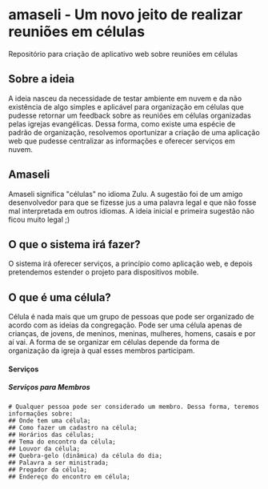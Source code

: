 # amaseli - Um novo jeito de realizar reuniões em células
Repositório para criação de aplicativo web sobre reuniões em células


## Sobre a ideia
A ideia nasceu da necessidade de testar ambiente em nuvem e da não existência de algo simples e aplicável para organização em células que pudesse retornar um feedback sobre as reuniões em células organizadas pelas igrejas evangélicas. Dessa forma, como existe uma espécie de padrão de organização, resolvemos oportunizar a criação de uma aplicação web que pudesse centralizar as informações e oferecer serviços em nuvem.

## Amaseli
Amaseli significa "células" no idioma Zulu. A sugestão foi de um amigo desenvolvedor para que se fizesse jus a uma palavra legal e que não fosse mal interpretada em outros idiomas. A ideia inicial e primeira sugestão não ficou muito legal ;)

## O que o sistema irá fazer?
O sistema irá oferecer serviços, a princípio como aplicação web, e depois pretendemos estender o projeto para dispositivos mobile.

## O que é uma célula?
Célula é nada mais que um grupo de pessoas que pode ser organizado de acordo com as ideias da congregação. Pode ser uma célula apenas de crianças, de jovens, de meninos, meninas, mulheres, homens, casais e por aí vai. A forma de se organizar em células depende da forma de organização da igreja à qual esses membros participam.

#### Serviços
##### Serviços para Membros
    # Qualquer pessoa pode ser considerado um membro. Dessa forma, teremos informações sobre:
    ## Onde tem uma célula;
    ## Como fazer um cadastro na célula;
    ## Horários das células;
    ## Tema do encontro da célula;
    ## Louvor da célula;
    ## Quebra-gelo (dinâmica) da célula do dia;
    ## Palavra a ser ministrada;
    ## Pregador da célula;
    ## Endereço do encontro em célula;
  
